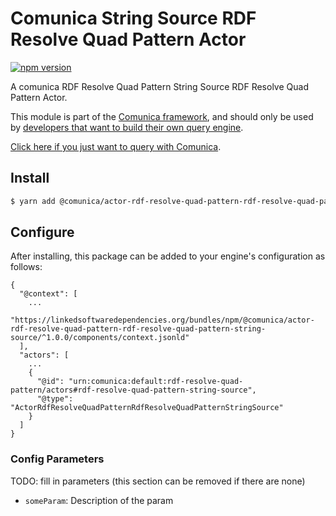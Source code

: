 # Comunica String Source RDF Resolve Quad Pattern Actor

[![npm version](https://badge.fury.io/js/%40comunica%2Factor-rdf-resolve-quad-pattern-rdf-resolve-quad-pattern-string-source.svg)](https://www.npmjs.com/package/@comunica/actor-rdf-resolve-quad-pattern-rdf-resolve-quad-pattern-string-source)

A comunica RDF Resolve Quad Pattern String Source RDF Resolve Quad Pattern Actor.

This module is part of the [Comunica framework](https://github.com/comunica/comunica),
and should only be used by [developers that want to build their own query engine](https://comunica.dev/docs/modify/).

[Click here if you just want to query with Comunica](https://comunica.dev/docs/query/).

## Install

```bash
$ yarn add @comunica/actor-rdf-resolve-quad-pattern-rdf-resolve-quad-pattern-string-source
```

## Configure

After installing, this package can be added to your engine's configuration as follows:
```text
{
  "@context": [
    ...
    "https://linkedsoftwaredependencies.org/bundles/npm/@comunica/actor-rdf-resolve-quad-pattern-rdf-resolve-quad-pattern-string-source/^1.0.0/components/context.jsonld"  
  ],
  "actors": [
    ...
    {
      "@id": "urn:comunica:default:rdf-resolve-quad-pattern/actors#rdf-resolve-quad-pattern-string-source",
      "@type": "ActorRdfResolveQuadPatternRdfResolveQuadPatternStringSource"
    }
  ]
}
```

### Config Parameters

TODO: fill in parameters (this section can be removed if there are none)

* `someParam`: Description of the param
